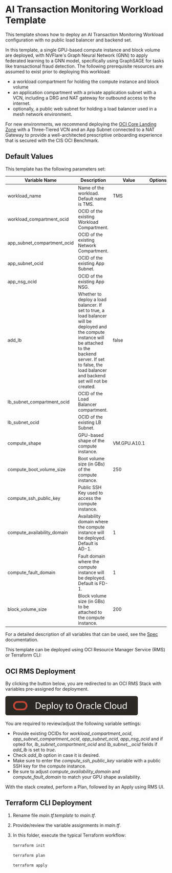 # AI Transaction Monitoring Workload Template

This template shows how to deploy an AI Transaction Monitoring Workload configuration with no public load balancer and backend set. 

In this template, a single GPU-based compute instance and block volume are deployed, with NVFlare's Graph Neural Network (GNN) to apply federated learning to a GNN model, specifically using GraphSAGE for tasks like transactional fraud detection.
The following prerequisite resources are assumed to exist prior to deploying this workload:

- a workload compartment for holding the compute instance and block volume
- an application compartment with a private application subnet with a VCN, including a DRG and NAT gateway for outbound access to the internet.
- optionally, a public web subnet for holding a load balancer used in a mesh network environment.

For new environments, we recommend deploying the [OCI Core Landing Zone](https://github.com/oci-landing-zones/terraform-oci-core-landingzone) with a Three-Tiered VCN and an App Subnet connected to a NAT Gateway to provide a well-architected prescriptive onboarding experience that is secured with the CIS OCI Benchmark.

## Default Values

This template has the following parameters set:

| Variable Name | Description | Value | Options |
|---|---|---|---|
| workload\_name | Name of the workload. Default name is TMS. | TMS | |
| workload\_compartment\_ocid | OCID of the existing Workload Compartment. | | |
| app\_subnet\_compartment\_ocid | OCID of the existing Network Compartment. | | |
| app\_subnet\_ocid | OCID of the existing App Subnet. | | |
| app\_nsg\_ocid | OCID of the existing App NSG. | | |
| add\_lb | Whether to deploy a load balancer. If set to true, a load balancer will be deployed and the compute instance will be attached to the backend server. If set to false, the load balancer and backend set will not be created. | false | |
| lb\_subnet\_compartment\_ocid | OCID of the Load Balancer compartment. | | |
| lb\_subnet\_ocid | OCID of the existing LB Subnet. | | |
| compute\_shape | GPU-based shape of the compute instance. | VM.GPU.A10.1 | |
| compute\_boot\_volume\_size | Boot volume size (in GBs) of the compute instance. | 250 | |
| compute\_ssh\_public\_key | Public SSH Key used to access the compute instance. | | |
| compute\_availability\_domain | Availability domain where the compute instance will be deployed. Default is AD-1. | 1 | |
| compute\_fault\_domain | Fault domain where the compute instance will be deployed. Default is FD-1. | 1 | |
| block\_volume\_size | Block volume size (in GBs) to be attached to the compute instance. | 200 | |

For a detailed description of all variables that can be used, see the [Spec](../../SPEC.md) documentation.

This template can be deployed using OCI Resource Manager Service (RMS) or Terraform CLI:

## OCI RMS Deployment

By clicking the button below, you are redirected to an OCI RMS Stack with variables pre-assigned for deployment.

[![Deploy_To_OCI](../../../images/DeployToOCI.svg)](https://cloud.oracle.com/resourcemanager/stacks/create?zipUrl=https://github.com/oci-landing-zones/terraform-oci-workloads-ai/archive/refs/heads/main.zip&zipUrlVariables={"workload_name":"TMS","workload_compartment_ocid":"","app_subnet_compartment_ocid":"","app_subnet_ocid":"","app_nsg_ocid":"","add_lb":false,"lb_subnet_compartment_ocid":"","lb_subnet_ocid":"","compute_shape":"VM.GPU.A10.1","compute_boot_volume_size":"250","compute_ssh_public_key":"","compute_availability_domain":"1","compute_fault_domain":"1","block_volume_size":"200"})

You are required to review/adjust the following variable settings:

- Provide existing OCIDs for *workload\_compartment\_ocid*, *app\_subnet\_compartment\_ocid*, *app\_subnet\_ocid*, *app\_nsg\_ocid* and if opted for, *lb\_subnet\_compartment\_ocid* and *lb\_subnet\_\_ocid* fields if *add\_lb* is set to *true*.
- Check *add\_lb* option in case it is desired.
- Make sure to enter the *compute\_ssh\_public\_key* variable with a public SSH key for the compute instance.
- Be sure to adjust *compute\_availability\_domain* and *compute\_fault\_domain* to match your GPU shape availability.

With the stack created, perform a Plan, followed by an Apply using RMS UI.

## Terraform CLI Deployment

1. Rename file *main.tf.template* to *main.tf*.
2. Provide/review the variable assignments in *main.tf*.
3. In this folder, execute the typical Terraform workflow:

	``
	terraform init
	``
	
	``
	terraform plan
	``
	
	``
	terraform apply
	``






